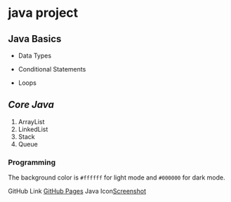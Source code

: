 # java project
## Java Basics
- Data Types
* Conditional Statements
+ Loops
## *Core Java*
1. ArrayList 
1. LinkedList
1. Stack
1. Queue
### **Programming**
The background color is `#ffffff` for light mode and `#000000` for dark mode.

GitHub Link [GitHub Pages](https://github.com/Mukkanti-Chowdary/jsd6/)
Java Icon[Screenshot](https://www.google.com/url?sa=i&url=https%3A%2F%2Ficonscout.com%2Ficons%2Fjava&psig=AOvVaw0XMkblqPaCADf1IsZapGII&ust=1701162854714000&source=images&cd=vfe&ved=0CBEQjRxqFwoTCMiP5c7r44IDFQAAAAAdAAAAABAE)
